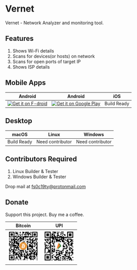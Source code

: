 # Vernet

Vernet - Network Analyzer and monitoring tool.

## Features

1. Shows Wi-Fi details
2. Scans for devices(or hosts) on network
3. Scans for open ports of target IP
4. Shows ISP details

## Mobile Apps

|   Android |   Android | iOS |
|-----------|-----------|-----|
|<a href='https://f-droid.org/packages/org.fsociety.vernet'><img alt='Get it on F-droid' src='https://fdroid.gitlab.io/artwork/badge/get-it-on.png'  width="150" /></a>|<a href='https://play.google.com/store/apps/details?id=org.fsociety.vernet.store'><img alt='Get it on Google Play' src='https://play.google.com/intl/en_us/badges/static/images/badges/en_badge_web_generic.png'  width="150" /></a>| Build Ready |

## Desktop

| macOS | Linux | Windows |
|-------|-------|---------|
|Build Ready  | Need contributor | Need contributor |

## Contributors Required

1. Linux Builder & Tester
2. Windows Builder & Tester

Drop mail at fs0c19ty@protonmail.com

## Donate

Support this project. Buy me a coffee.

|   Bitcoin |   UPI |
|-----------|-------|
|<img src="donation/bitcoin_qr.png" width = "100">|<img src="donation/bhim_upi_qr.png" width = "100">|
